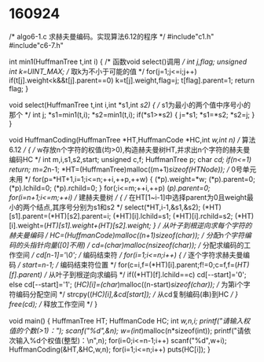 # 160924
 /* algo6-1.c 求赫夫曼编码。实现算法6.12的程序 */
 #include"c1.h"
 #include"c6-7.h"

 int min1(HuffmanTree t,int i)
 { /* 函数void select()调用 */
   int j,flag;
   unsigned int k=UINT_MAX; /* 取k为不小于可能的值 */
   for(j=1;j<=i;j++)
     if(t[j].weight<k&&t[j].parent==0)
       k=t[j].weight,flag=j;
   t[flag].parent=1;
   return flag;
 }

 void select(HuffmanTree t,int i,int *s1,int *s2)
 { /* s1为最小的两个值中序号小的那个 */
   int j;
   *s1=min1(t,i);
   *s2=min1(t,i);
   if(*s1>*s2)
   {
     j=*s1;
     *s1=*s2;
     *s2=j;
   }
 }

 void HuffmanCoding(HuffmanTree *HT,HuffmanCode *HC,int *w,int n) /* 算法6.12 */
 { /* w存放n个字符的权值(均>0),构造赫夫曼树HT,并求出n个字符的赫夫曼编码HC */
   int m,i,s1,s2,start;
   unsigned c,f;
   HuffmanTree p;
   char *cd;
   if(n<=1)
     return;
   m=2*n-1;
   *HT=(HuffmanTree)malloc((m+1)*sizeof(HTNode)); /* 0号单元未用 */
   for(p=*HT+1,i=1;i<=n;++i,++p,++w)
   {
     (*p).weight=*w;
     (*p).parent=0;
     (*p).lchild=0;
     (*p).rchild=0;
   }
   for(;i<=m;++i,++p)
     (*p).parent=0;
   for(i=n+1;i<=m;++i) /* 建赫夫曼树 */
   { /* 在HT[1~i-1]中选择parent为0且weight最小的两个结点,其序号分别为s1和s2 */
     select(*HT,i-1,&s1,&s2);
     (*HT)[s1].parent=(*HT)[s2].parent=i;
     (*HT)[i].lchild=s1;
     (*HT)[i].rchild=s2;
     (*HT)[i].weight=(*HT)[s1].weight+(*HT)[s2].weight;
   }
   /* 从叶子到根逆向求每个字符的赫夫曼编码 */
   *HC=(HuffmanCode)malloc((n+1)*sizeof(char*));
   /* 分配n个字符编码的头指针向量([0]不用) */
   cd=(char*)malloc(n*sizeof(char)); /* 分配求编码的工作空间 */
   cd[n-1]='\0'; /* 编码结束符 */
   for(i=1;i<=n;i++)
   { /* 逐个字符求赫夫曼编码 */
     start=n-1; /* 编码结束符位置 */
     for(c=i,f=(*HT)[i].parent;f!=0;c=f,f=(*HT)[f].parent)
     /* 从叶子到根逆向求编码 */
       if((*HT)[f].lchild==c)
         cd[--start]='0';
       else
         cd[--start]='1';
     (*HC)[i]=(char*)malloc((n-start)*sizeof(char));
     /* 为第i个字符编码分配空间 */
     strcpy((*HC)[i],&cd[start]); /* 从cd复制编码(串)到HC */
   }
   free(cd); /* 释放工作空间 */
 }

 void main()
 {
   HuffmanTree HT;
   HuffmanCode HC;
   int *w,n,i;
   printf("请输入权值的个数(>1)：");
   scanf("%d",&n);
   w=(int*)malloc(n*sizeof(int));
   printf("请依次输入%d个权值(整型)：\n",n);
   for(i=0;i<=n-1;i++)
     scanf("%d",w+i);
   HuffmanCoding(&HT,&HC,w,n);
   for(i=1;i<=n;i++)
     puts(HC[i]);
 }
